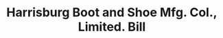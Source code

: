 ---
doi: 10.7916/D8R22CHK
date_other: '1902'
date_other_textual: '1902'
form: printed ephemera
genre:
- Invoices
name:
- Harrisburg Boot and Shoe Mfg. Col., Limited
object_in_context_url: https://biggert.cul.columbia.edu/items/view/ave_biggert_01695
subject_hierarchical_geographic:
- Harrisburg, Pennsylvania, United States
subject_name:
- Harrisburg Boot and Shoe Mfg. Col., Limited
title: Harrisburg Boot and Shoe Mfg. Col., Limited. Bill
sort_title: Harrisburg Boot and Shoe Mfg. Col., Limited. Bill
call_number: ave_biggert_01695
coordinates:
- 40.26972222222222,-76.87555555555555
pid: ave_biggert_01695
identifiers: ave_biggert_01695
thumbnail: https://derivativo-1.library.columbia.edu/iiif/2/ldpd:490707/full/!256,256/0/native.jpg
permalink: "/items/ave_biggert_01695/"
layout: iiif-image-page
---